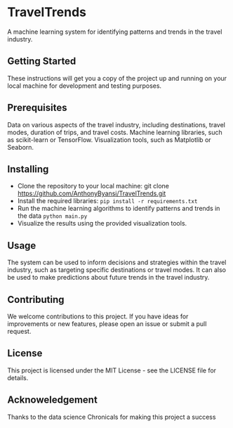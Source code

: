 # TravelTrends
A machine learning system for identifying patterns and trends in the travel industry.

## Getting Started
These instructions will get you a copy of the project up and running on your local machine for development and testing purposes.

## Prerequisites
Data on various aspects of the travel industry, including destinations, travel modes, duration of trips, and travel costs.
Machine learning libraries, such as scikit-learn or TensorFlow.
Visualization tools, such as Matplotlib or Seaborn.
## Installing
* Clone the repository to your local machine: git clone https://github.com/AnthonyByansi/TravelTrends.git
* Install the required libraries: `pip install -r requirements.txt`
* Run the machine learning algorithms to identify patterns and trends in the data `python main.py`
* Visualize the results using the provided visualization tools.

## Usage
The system can be used to inform decisions and strategies within the travel industry, such as targeting specific destinations or travel modes. It can also be used to make predictions about future trends in the travel industry.

## Contributing
We welcome contributions to this project. If you have ideas for improvements or new features, please open an issue or submit a pull request.

## License
This project is licensed under the MIT License - see the LICENSE file for details.


## Acknoweledgement 
Thanks to the data science Chronicals for making this project a success
